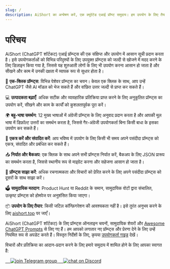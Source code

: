 ```yaml
---
slug: /
description: AiShort का अन्वेषण करें, एक क्यूरेटेड एआई प्रॉम्प्ट समुदाय। हम उपयोग के लिए तैयार एआई बड़े मॉडल प्रॉम्प्ट्स प्रदान करते हैं, जो कई भाषाओं, संग्रहों और सामुदायिक मतदान सुविधाओं का समर्थन करते हैं, जो आपके वर्कफ़्लो को सरल बनाने और आसानी से उत्पादकता बढ़ाने में आपकी मदद करने के लिए डिज़ाइन किए गए हैं।
---
```


# परिचय

AiShort (ChatGPT शॉर्टकट) एआई प्रॉम्प्ट्स की एक संक्षिप्त और उपयोग में आसान सूची प्रदान करता है। इसे उपयोगकर्ताओं को विभिन्न परिदृश्यों के लिए उपयुक्त प्रॉम्प्ट्स को जल्दी से खोजने में मदद करने के लिए डिज़ाइन किया गया है, जिससे यह शुरुआती लोगों के लिए भी उपयोग करना आसान हो जाता है और सीखने और काम में उनकी दक्षता में व्यापक रूप से सुधार होता है।

🚀 **एक-क्लिक प्रॉम्प्ट्स**: विभिन्न पेशेवर प्रॉम्प्ट्स का चयन। केवल एक क्लिक के साथ, आप उन्हें ChatGPT जैसे AI मॉडल को भेज सकते हैं और वांछित उत्तर जल्दी से प्राप्त कर सकते हैं।

💻 **उत्पादकता बढ़ाएँ**: अधिक सटीक और व्यावहारिक प्रतिक्रिया प्राप्त करने के लिए अनुकूलित प्रॉम्प्ट्स का उपयोग करें, सीखने और काम के कार्यों को कुशलतापूर्वक पूरा करें।

🌍 **बहु-भाषा समर्थन**: 12 मुख्य भाषाओं में अंग्रेजी प्रॉम्प्ट्स के लिए अनुवाद प्रदान करता है और आपकी मूल भाषा में डिफ़ॉल्ट उत्तरों का समर्थन करता है, जिससे गैर-अंग्रेजी उपयोगकर्ता बिना किसी बाधा के इसका उपयोग कर सकते हैं।

💾 **एकत्र करें और संपादित करें**: आप भविष्य में उपयोग के लिए किसी भी समय अपने पसंदीदा प्रॉम्प्ट्स को एकत्र, संपादित और प्रबंधित कर सकते हैं।

📤 **निर्यात और बैकअप**: एक क्लिक के साथ अपने सभी प्रॉम्प्ट्स निर्यात करें, बैकअप के लिए JSON प्रारूप का समर्थन करता है, जिससे स्थानीय रूप से माइग्रेट करना और सहेजना आसान हो जाता है।

🌟 **प्रॉम्प्ट्स साझा करें**: अधिक रचनात्मकता और विचारों को प्रेरित करने के लिए अपने पसंदीदा प्रॉम्प्ट्स को दूसरों के साथ साझा करें।

🗳️ **सामुदायिक मतदान**: Product Hunt या Reddit के समान, सामुदायिक वोटों द्वारा संचालित, उत्कृष्ट प्रॉम्प्ट्स को होमपेज पर अनुशंसित किया जाएगा।

📦 **उपयोग के लिए तैयार**: किसी जटिल कॉन्फ़िगरेशन की आवश्यकता नहीं है। इसे तुरंत अनुभव करने के लिए [aishort.top](https://www.aishort.top/hi/) पर जाएँ।

AiShort (ChatGPT शॉर्टकट) के लिए प्रॉम्प्ट्स ऑनलाइन चयनों, सामुदायिक शेयरों और [Awesome ChatGPT Prompts](https://github.com/f/awesome-chatgpt-prompts) से लिए गए हैं। हम आपको लगातार नए प्रॉम्प्ट्स और प्रेरणा देने के लिए उन्हें नियमित रूप से अपडेट करते हैं। विस्तृत निर्देशों के लिए, कृपया [उपयोगकर्ता गाइड](https://www.aishort.top/hi/docs/guides/getting-started) देखें।

विचारों और प्रतिक्रिया का आदान-प्रदान करने के लिए हमारे समुदाय में शामिल होने के लिए आपका स्वागत है:

<a href="https://t.me/aishort_top">
    <img src="https://img.shields.io/badge/Telegram-Group-blue?logo=telegram&style=for-the-badge" alt="join Telegram group" />
</a>

<a href="https://discord.gg/PZTQfJ4GjX">
    <img src="https://img.shields.io/discord/1048780149899939881?color=%2385c8c8&label=Discord&logo=discord&style=for-the-badge" alt="chat on Discord" />
</a>

